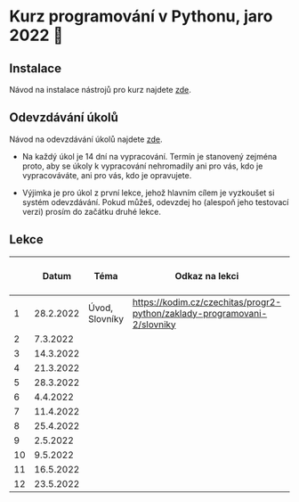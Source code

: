 # Kurz programování v Pythonu, jaro 2022 :snake:

## Instalace
Návod na instalace nástrojů pro kurz najdete [zde](./INSTALACE.md).

## Odevzdávání úkolů
Návod na odevzdávání úkolů najdete [zde](./ODEVZDAVANI-UKOLU.md).

* Na každý úkol je 14 dní na vypracování. Termín je stanovený zejména proto, aby se úkoly k vypracování nehromadily ani pro vás, 
kdo je vypracováváte, ani pro vás, kdo je opravujete.

* Výjimka je pro úkol z první lekce, jehož hlavním cílem je vyzkoušet si systém odevzdávání. Pokud můžeš, odevzdej ho (alespoň jeho testovací verzi)
prosím do začátku druhé lekce.

## Lekce

|    | Datum     | Téma           | Odkaz na lekci                                                           | Odkaz na úkol
| -- | --------- | -------------- | ------------------------------------------------------------------------ | -------------
| 1  | 28.2.2022 | Úvod, Slovníky | https://kodim.cz/czechitas/progr2-python/zaklady-programovani-2/slovniky | 
| 2  | 7.3.2022  |  | | 
| 3  | 14.3.2022 |  | | 
| 4  | 21.3.2022 |  | | 
| 5  | 28.3.2022 |  | | 
| 6  | 4.4.2022  |  | | 
| 7  | 11.4.2022 |  | | 
| 8  | 25.4.2022 |  | | 
| 9  | 2.5.2022  |  | | 
| 10 | 9.5.2022  |  | | 
| 11 | 16.5.2022 |  | | 
| 12 | 23.5.2022 |  | | 
